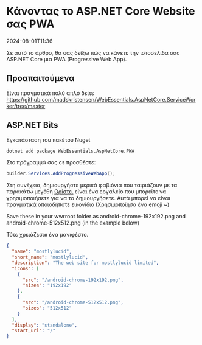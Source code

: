 # Κάνοντας το ASP.NET Core Website σας PWA

<!--category-- ASP.NET -->
<datetime class="hidden">2024-08-01T11:36</datetime>

Σε αυτό το άρθρο, θα σας δείξω πώς να κάνετε την ιστοσελίδα σας ASP.NET Core μια PWA (Progressive Web App).

## Προαπαιτούμενα

Είναι πραγματικά πολύ απλό δείτε https://github.com/madskristensen/WebEssentials.AspNetCore.ServiceWorker/tree/master

## ASP.NET Bits

Εγκατάσταση του πακέτου Nuget

```bash
dotnet add package WebEssentials.AspNetCore.PWA
```

Στο πρόγραμμά σας.cs προσθέστε:

```csharp
builder.Services.AddProgressiveWebApp();
```

Στη συνέχεια, δημιουργήστε μερικά φαβιόνια που ταιριάζουν με τα παρακάτω μεγέθη [Ορίστε.](https://realfavicongenerator.net/) είναι ένα εργαλείο που μπορείτε να χρησιμοποιήσετε για να τα δημιουργήσετε. Αυτά μπορεί να είναι πραγματικά οποιοδήποτε εικονίδιο (Χρησιμοποίησα ένα emoji ~)

Save these in your wwrroot folder as android-chrome-192x192.png and android-chrome-512x512.png (in the example below)

Τότε χρειάζεσαι ένα μανιφέστο.

```json
{
  "name": "mostlylucid",
  "short_name": "mostlylucid",
  "description": "The web site for mostlylucid limited",
  "icons": [
    {
      "src": "/android-chrome-192x192.png",
      "sizes": "192x192"
    },
    {
      "src": "/android-chrome-512x512.png",
      "sizes": "512x512"
    }
  ],
  "display": "standalone",
  "start_url": "/"
}
```